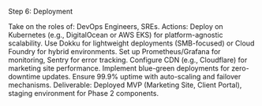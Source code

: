 Step 6: Deployment

Take on the roles of: DevOps Engineers, SREs.
    Actions:
        Deploy on Kubernetes (e.g., DigitalOcean or AWS EKS) for platform-agnostic scalability.
        Use Dokku for lightweight deployments (SMB-focused) or Cloud Foundry for hybrid environments.
        Set up Prometheus/Grafana for monitoring, Sentry for error tracking.
        Configure CDN (e.g., Cloudflare) for marketing site performance.
        Implement blue-green deployments for zero-downtime updates.
        Ensure 99.9% uptime with auto-scaling and failover mechanisms.
    Deliverable: Deployed MVP (Marketing Site, Client Portal), staging environment for Phase 2 components.
